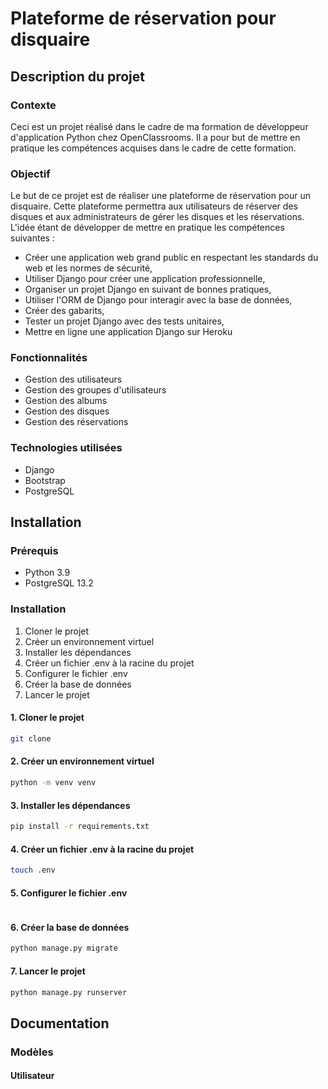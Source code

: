 # Plateforme de réservation pour disquaire

## Description du projet 
### Contexte
Ceci est un projet réalisé dans le cadre de ma formation de développeur d'application Python chez OpenClassrooms. Il a pour but de mettre en pratique les compétences acquises dans le cadre de cette formation.


### Objectif
Le but de ce projet est de réaliser une plateforme de réservation pour un disquaire. Cette plateforme permettra aux utilisateurs de réserver des disques et aux administrateurs de gérer les disques et les réservations. L'idée étant de développer de mettre en pratique les compétences suivantes :
- Créer une application web grand public en respectant les standards du web et les normes de sécurité,
- Utiliser Django pour créer une application professionnelle,
- Organiser un projet Django en suivant de bonnes pratiques,
- Utiliser l'ORM de Django pour interagir avec la base de données,
- Créer des gabarits,
- Tester un projet Django avec des tests unitaires,
- Mettre en ligne une application Django sur Heroku

### Fonctionnalités
- Gestion des utilisateurs
- Gestion des groupes d'utilisateurs
- Gestion des albums
- Gestion des disques
- Gestion des réservations


### Technologies utilisées
- Django
- Bootstrap
- PostgreSQL

## Installation
### Prérequis
- Python 3.9
- PostgreSQL 13.2

### Installation
1. Cloner le projet
2. Créer un environnement virtuel
3. Installer les dépendances
4. Créer un fichier .env à la racine du projet
5. Configurer le fichier .env
6. Créer la base de données
7. Lancer le projet

#### 1. Cloner le projet
```bash
git clone
```

#### 2. Créer un environnement virtuel
```bash
python -m venv venv
```

#### 3. Installer les dépendances
```bash
pip install -r requirements.txt
```

#### 4. Créer un fichier .env à la racine du projet
```bash
touch .env
```

#### 5. Configurer le fichier .env
```bash

```

#### 6. Créer la base de données
```bash
python manage.py migrate
```

#### 7. Lancer le projet
```bash
python manage.py runserver
```

## Documentation
### Modèles
#### Utilisateur




